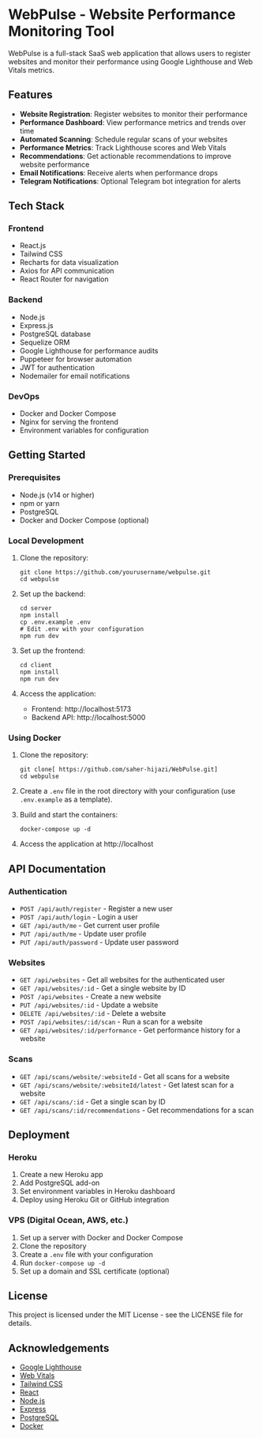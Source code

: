 # WebPulse - Website Performance Monitoring Tool

WebPulse is a full-stack SaaS web application that allows users to register websites and monitor their performance using Google Lighthouse and Web Vitals metrics.

## Features

- **Website Registration**: Register websites to monitor their performance
- **Performance Dashboard**: View performance metrics and trends over time
- **Automated Scanning**: Schedule regular scans of your websites
- **Performance Metrics**: Track Lighthouse scores and Web Vitals
- **Recommendations**: Get actionable recommendations to improve website performance
- **Email Notifications**: Receive alerts when performance drops
- **Telegram Notifications**: Optional Telegram bot integration for alerts

## Tech Stack

### Frontend
- React.js
- Tailwind CSS
- Recharts for data visualization
- Axios for API communication
- React Router for navigation

### Backend
- Node.js
- Express.js
- PostgreSQL database
- Sequelize ORM
- Google Lighthouse for performance audits
- Puppeteer for browser automation
- JWT for authentication
- Nodemailer for email notifications

### DevOps
- Docker and Docker Compose
- Nginx for serving the frontend
- Environment variables for configuration

## Getting Started

### Prerequisites
- Node.js (v14 or higher)
- npm or yarn
- PostgreSQL
- Docker and Docker Compose (optional)

### Local Development

1. Clone the repository:
   ```
   git clone https://github.com/yourusername/webpulse.git
   cd webpulse
   ```

2. Set up the backend:
   ```
   cd server
   npm install
   cp .env.example .env
   # Edit .env with your configuration
   npm run dev
   ```

3. Set up the frontend:
   ```
   cd client
   npm install
   npm run dev
   ```

4. Access the application:
   - Frontend: http://localhost:5173
   - Backend API: http://localhost:5000

### Using Docker

1. Clone the repository:
   ```
   git clone[ https://github.com/saher-hijazi/WebPulse.git]
   cd webpulse
   ```

2. Create a `.env` file in the root directory with your configuration (use `.env.example` as a template).

3. Build and start the containers:
   ```
   docker-compose up -d
   ```

4. Access the application at http://localhost

## API Documentation

### Authentication
- `POST /api/auth/register` - Register a new user
- `POST /api/auth/login` - Login a user
- `GET /api/auth/me` - Get current user profile
- `PUT /api/auth/me` - Update user profile
- `PUT /api/auth/password` - Update user password

### Websites
- `GET /api/websites` - Get all websites for the authenticated user
- `GET /api/websites/:id` - Get a single website by ID
- `POST /api/websites` - Create a new website
- `PUT /api/websites/:id` - Update a website
- `DELETE /api/websites/:id` - Delete a website
- `POST /api/websites/:id/scan` - Run a scan for a website
- `GET /api/websites/:id/performance` - Get performance history for a website

### Scans
- `GET /api/scans/website/:websiteId` - Get all scans for a website
- `GET /api/scans/website/:websiteId/latest` - Get latest scan for a website
- `GET /api/scans/:id` - Get a single scan by ID
- `GET /api/scans/:id/recommendations` - Get recommendations for a scan

## Deployment

### Heroku
1. Create a new Heroku app
2. Add PostgreSQL add-on
3. Set environment variables in Heroku dashboard
4. Deploy using Heroku Git or GitHub integration

### VPS (Digital Ocean, AWS, etc.)
1. Set up a server with Docker and Docker Compose
2. Clone the repository
3. Create a `.env` file with your configuration
4. Run `docker-compose up -d`
5. Set up a domain and SSL certificate (optional)

## License

This project is licensed under the MIT License - see the LICENSE file for details.

## Acknowledgements

- [Google Lighthouse](https://developers.google.com/web/tools/lighthouse)
- [Web Vitals](https://web.dev/vitals/)
- [Tailwind CSS](https://tailwindcss.com/)
- [React](https://reactjs.org/)
- [Node.js](https://nodejs.org/)
- [Express](https://expressjs.com/)
- [PostgreSQL](https://www.postgresql.org/)
- [Docker](https://www.docker.com/)
